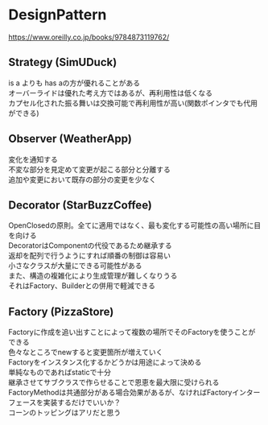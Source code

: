 # DesignPattern

https://www.oreilly.co.jp/books/9784873119762/

## Strategy (SimUDuck)

is a よりも has aの方が優れることがある  
オーバーライドは優れた考え方ではあるが、再利用性は低くなる  
カプセル化された振る舞いは交換可能で再利用性が高い(関数ポインタでも代用ができる)  

## Observer (WeatherApp)

変化を通知する  
不変な部分を見定めて変更が起こる部分と分離する  
追加や変更において既存の部分の変更を少なく  

## Decorator (StarBuzzCoffee)

OpenClosedの原則。全てに適用ではなく、最も変化する可能性の高い場所に目を向ける  
DecoratorはComponentの代役であるため継承する  
返却を配列で行うようにすれば順番の制御は容易い  
小さなクラスが大量にできる可能性がある  
また、構造の複雑化により生成管理が難しくなりうる  
それはFactory、Builderとの併用で軽減できる  

## Factory (PizzaStore)

Factoryに作成を追い出すことによって複数の場所でそのFactoryを使うことができる  
色々なところでnewすると変更箇所が増えていく  
Factoryをインスタンス化するかどうかは用途によって決める  
単純なものであればstaticで十分  
継承させてサブクラスで作らせることで恩恵を最大限に受けられる  
FactoryMethodは共通部分がある場合効果があるが、なければFactoryインターフェースを実装するだけでいいか？  
コーンのトッピングはアリだと思う  

